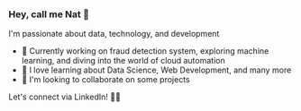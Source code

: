 ### Hey, call me Nat 👋

I'm passionate about data, technology, and development

- 🔭 Currently working on fraud detection system, exploring machine learning, and diving into the world of cloud automation
- 🌱 I love learning about Data Science, Web Development, and many more
- 👯 I'm looking to collaborate on some projects

Let's connect via LinkedIn! 👋🌐 

<!--
**kristynatasha/kristynatasha** is a ✨ _special_ ✨ repository because its `README.md` (this file) appears on your GitHub profile.

Here are some ideas to get you started:

- 🔭 I’m currently working on ...
- 🌱 I’m currently learning ...
- 👯 I’m looking to collaborate on ...
- 🤔 I’m looking for help with ...
- 💬 Ask me about ...
- 📫 How to reach me: ...
- 😄 Pronouns: ...
- ⚡ Fun fact: ...
-->
